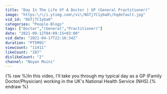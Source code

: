 ```yaml
---
title: "Day In The Life Of A Doctor | GP (General Practitioner)"
image: "https:\/\/i.ytimg.com\/vi\/0GTj7C1yba0\/hqdefault.jpg"
vid_id: "0GTj7C1yba0"
categories: "People-Blogs"
tags: ["Doctor","(General","Practitioner)"]
date: "2021-09-12T04:09:15+03:00"
vid_date: "2021-04-17T22:16:34Z"
duration: "PT5M9S"
viewcount: "11411"
likeCount: "287"
dislikeCount: "2"
channel: "Noyan Muini"
---
```

{% raw %}In this video, I'll take you through my typical day as a GP (Family Doctor/Physician) working in the UK's National Health Service (NHS).{% endraw %}

